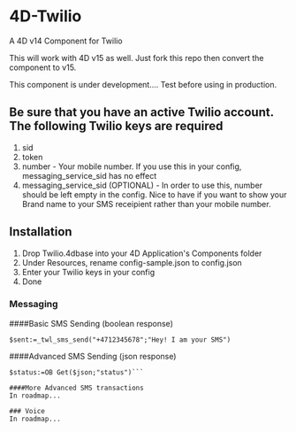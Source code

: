 # 4D-Twilio
A 4D v14 Component for Twilio

This will work with 4D v15 as well. Just fork this repo then convert the component to v15.

This component is under development.... Test before using in production.

## Be sure that you have an active Twilio account. The following Twilio keys are required
1. sid
2. token
3. number - Your mobile number. If you use this in your config, messaging_service_sid has no effect
4. messaging_service_sid (OPTIONAL) - In order to use this, number should be left empty in the config. Nice to have if you want to show your Brand name to your SMS receipient rather than your mobile number.

## Installation
1. Drop Twilio.4dbase into your 4D Application's Components folder
2. Under Resources, rename config-sample.json to config.json
3. Enter your Twilio keys in your config
4. Done

### Messaging
####Basic SMS Sending (boolean response)

```$sent:=_twl_sms_send("+4712345678";"Hey! I am your SMS")```

####Advanced SMS Sending (json response)
```$json:=_twl_sms_send_json_response("+4712345678";"Hey! I am your SMS")
$status:=OB Get($json;"status")```

####More Advanced SMS transactions
In roadmap...

### Voice
In roadmap...


